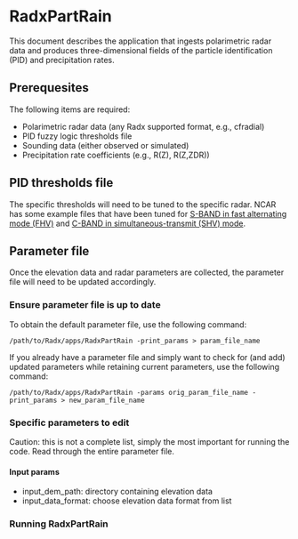 # RadxPartRain
This document describes the application that ingests polarimetric radar data and produces three-dimensional fields of the particle identification (PID) and precipitation rates.

## Prerequesites
The following items are required:
- Polarimetric radar data (any Radx supported format, e.g., cfradial)
- PID fuzzy logic thresholds file
- Sounding data (either observed or simulated)
- Precipitation rate coefficients (e.g., R(Z), R(Z,ZDR))

## PID thresholds file
The specific thresholds will need to be tuned to the specific radar. NCAR has some example files that have been tuned for [S-BAND in fast alternating mode (FHV)](https://ral.ucar.edu/projects/titan/docs/radial_formats/pid_thresholds.sband.alt.txt) and [C-BAND in simultaneous-transmit (SHV) mode](https://ral.ucar.edu/projects/titan/docs/radial_formats/pid_thresholds.cband.shv.txt).

## Parameter file
Once the elevation data and radar parameters are collected, the parameter file will need to be updated accordingly.

### Ensure parameter file is up to date
To obtain the default parameter file, use the following command:
```
/path/to/Radx/apps/RadxPartRain -print_params > param_file_name
```
If you already have a parameter file and simply want to check for (and add) updated parameters while retaining current parameters, use the following command:
```
/path/to/Radx/apps/RadxPartRain -params orig_param_file_name -print_params > new_param_file_name
```

### Specific parameters to edit
Caution: this is not a complete list, simply the most important for running the code. Read through the entire parameter file.
#### Input params
- input_dem_path: directory containing elevation data
- input_data_format: choose elevation data format from list

### Running RadxPartRain
